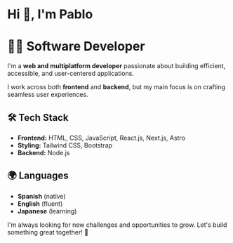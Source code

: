 # Hi 👋, I'm Pablo


# 👨‍💻 Software Developer

I'm a **web and multiplatform developer** passionate about building efficient, accessible, and user-centered applications.  

I work across both **frontend** and **backend**, but my main focus is on crafting seamless user experiences.  

## 🛠️ Tech Stack  
- **Frontend:** HTML, CSS, JavaScript, React.js, Next.js, Astro  
- **Styling:** Tailwind CSS, Bootstrap  
- **Backend:** Node.js  

## 🌍 Languages  
- **Spanish** (native)  
- **English** (fluent)  
- **Japanese** (learning)  

I'm always looking for new challenges and opportunities to grow. Let's build something great together! 🚀  

